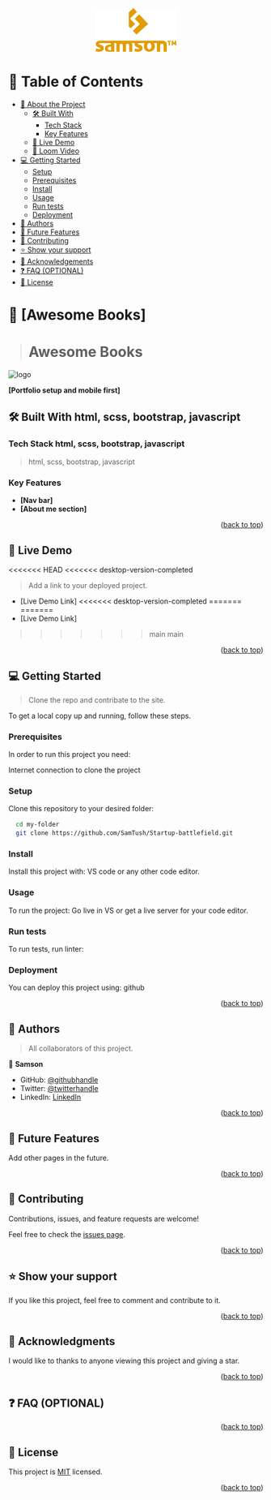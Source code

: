 <a name="readme-top"></a>

<div align="center">
  <!-- You are encouraged to replace this logo with your own! Otherwise you can also remove it. -->
  <img src="logo-orange.png" alt="logo" width="160"  height="auto" />
  <br/>

</div>

<!-- TABLE OF CONTENTS -->

# 📗 Table of Contents

- [📖 About the Project](#about-project)
  - [🛠 Built With](#built-with)
    - [Tech Stack](#tech-stack)
    - [Key Features](#key-features)
  - [🚀 Live Demo](#live-demo)
  - [🚀 Loom Video](#loom-video)
- [💻 Getting Started](#getting-started)
  - [Setup](#setup)
  - [Prerequisites](#prerequisites)
  - [Install](#install)
  - [Usage](#usage)
  - [Run tests](#run-tests)
  - [Deployment](#triangular_flag_on_post-deployment)
- [👥 Authors](#authors)
- [🔭 Future Features](#future-features)
- [🤝 Contributing](#contributing)
- [⭐️ Show your support](#support)
- [🙏 Acknowledgements](#acknowledgements)
- [❓ FAQ (OPTIONAL)](#faq)
- [📝 License](#license)

<!-- PROJECT DESCRIPTION -->

# 📖 [Awesome Books] <a name="about-project"></a>

> # Awesome Books

 <img src="image.png" alt="logo" width="auto" />

**[Portfolio setup and mobile first]** 

## 🛠 Built With <a name="built-with">html, scss, bootstrap, javascript</a>

### Tech Stack <a name="tech-stack">html, scss, bootstrap, javascript</a>

> html, scss, bootstrap, javascript

<!-- Features -->

### Key Features <a name="key-features"></a>

- **[Nav bar]**
- **[About me section]**

<p align="right">(<a href="#readme-top">back to top</a>)</p>

<!-- LIVE DEMO -->

## 🚀 Live Demo <a name="live-demo"></a>

<<<<<<< HEAD
<<<<<<< desktop-version-completed
> Add a link to your deployed project.

- [Live Demo Link]
<<<<<<< desktop-version-completed
=======
=======
- [Live Demo Link]
>>>>>>> main
>>>>>>> main

<p align="right">(<a href="#readme-top">back to top</a>)</p>

<!-- GETTING STARTED -->

## 💻 Getting Started <a name="getting-started"></a>

> Clone the repo and contribate to the site.

To get a local copy up and running, follow these steps.

### Prerequisites

In order to run this project you need:

Internet connection to clone the project

### Setup

Clone this repository to your desired folder:


```sh
  cd my-folder
  git clone https://github.com/SamTush/Startup-battlefield.git
```

### Install

Install this project with: VS code or any other code editor.

### Usage

To run the project: Go live in VS or get a live server for your code editor.

### Run tests

To run tests, run linter:

### Deployment

You can deploy this project using: github

<p align="right">(<a href="#readme-top">back to top</a>)</p>

<!-- AUTHORS -->

## 👥 Authors <a name="authors"></a>

> All collaborators of this project.

👤 **Samson**

- GitHub: [@githubhandle](https://github.com/SamTush)
- Twitter: [@twitterhandle](https://twitter.com/samo44o)
- LinkedIn: [LinkedIn](https://www.linkedin.com/in/samson-tush-4a7386216/)

<p align="right">(<a href="#readme-top">back to top</a>)</p>

<!-- FUTURE FEATURES -->

## 🔭 Future Features <a name="future-features"></a>

Add other pages in the future.

<p align="right">(<a href="#readme-top">back to top</a>)</p>

<!-- CONTRIBUTING -->

## 🤝 Contributing <a name="contributing"></a>

Contributions, issues, and feature requests are welcome!

Feel free to check the [issues page](../../issues/).

<p align="right">(<a href="#readme-top">back to top</a>)</p>

<!-- SUPPORT -->

## ⭐️ Show your support <a name="support"></a>

If you like this project, feel free to comment and contribute to it.

<p align="right">(<a href="#readme-top">back to top</a>)</p>

<!-- ACKNOWLEDGEMENTS -->

## 🙏 Acknowledgments <a name="acknowledgements"></a>

I would like to thanks to anyone viewing this project and giving a star.

<p align="right">(<a href="#readme-top">back to top</a>)</p>

<!-- FAQ (optional) -->

## ❓ FAQ (OPTIONAL) <a name="faq"></a>

<p align="right">(<a href="#readme-top">back to top</a>)</p>

<!-- LICENSE -->

## 📝 License <a name="license"></a>

This project is [MIT](./LICENSE) licensed.

<p align="right">(<a href="#readme-top">back to top</a>)</p>
